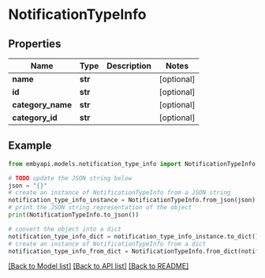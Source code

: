 # NotificationTypeInfo


## Properties

Name | Type | Description | Notes
------------ | ------------- | ------------- | -------------
**name** | **str** |  | [optional] 
**id** | **str** |  | [optional] 
**category_name** | **str** |  | [optional] 
**category_id** | **str** |  | [optional] 

## Example

```python
from embyapi.models.notification_type_info import NotificationTypeInfo

# TODO update the JSON string below
json = "{}"
# create an instance of NotificationTypeInfo from a JSON string
notification_type_info_instance = NotificationTypeInfo.from_json(json)
# print the JSON string representation of the object
print(NotificationTypeInfo.to_json())

# convert the object into a dict
notification_type_info_dict = notification_type_info_instance.to_dict()
# create an instance of NotificationTypeInfo from a dict
notification_type_info_from_dict = NotificationTypeInfo.from_dict(notification_type_info_dict)
```
[[Back to Model list]](../README.md#documentation-for-models) [[Back to API list]](../README.md#documentation-for-api-endpoints) [[Back to README]](../README.md)


